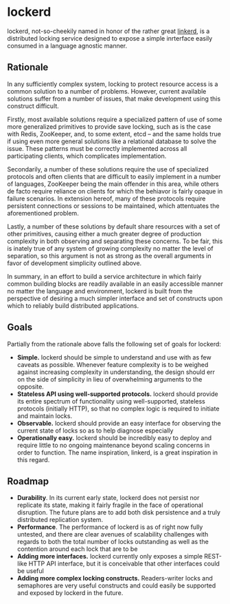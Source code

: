 # lockerd

lockerd, not-so-cheekily named in honor of the rather great [linkerd](https://linkerd.io), is a distributed locking service designed to expose a simple inrterface easily consumed in a language agnostic manner.


## Rationale

In any sufficiently complex system, locking to protect resource access is a common solution to a number of problems. However, current available solutions suffer from a number of issues, that make development using this construct difficult.

Firstly, most available solutions require a specialized pattern of use of some more generalized primitives to provide save locking, such as is the case with Redis, ZooKeeper, and, to some extent, etcd – and the same holds true if using even more general solutions like a relational database to solve the issue. These patterns must be correctly implemented across all participating clients, which complicates implementation.

Secondarily, a number of these solutions require the use of specialized protocols and often clients that are difficult to easily implement in a number of languages, ZooKeeper being the main offender in this area, while others de facto require reliance on clients for which the behiavor is fairly opaque in failure scenarios. In extension hereof, many of these protocols require persistent connections or sessions to be maintained, which attentuates the aforementioned problem.

Lastly, a number of these solutions by default share resources with a set of other primitives, causing either a much greater degree of production complexity in both observing and separating these concerns. To be fair, this is inately true of any system of growing complexity no matter the level of separation, so this argument is not as strong as the overall arguments in favor of development simplicity outlined above.

In summary, in an effort to build a service architecture in which fairly common building blocks are readily available in an easily accessible manner no matter the language and environment, lockerd is built from the perspective of desiring a much simpler interface and set of constructs upon which to reliably build distributed applications.


## Goals

Partially from the rationale above falls the following set of goals for lockerd:

* **Simple.** lockerd should be simple to understand and use with as few caveats as possible. Whenever feature complexity is to be weighed against increasing complexity in understanding, the design should err on the side of simplicity in lieu of overwhelming arguments to the opposite.
* **Stateless API using well-supported protocols.** lockerd should provide its entire spectrum of functionality using well-supported, stateless protocols (initially HTTP), so that no complex logic is required to initiate and maintain locks.
* **Observable.** lockerd should provide an easy interface for observing the current state of locks so as to help diagnose especially
* **Operationally easy.** lockerd should be incredibly easy to deploy and require little to no ongoing maintenance beyond scaling concerns in order to function. The name inspiration, linkerd, is a great inspiration in this regard.


## Roadmap

* **Durability**. In its current early state, lockerd does not persist nor replicate its state, making it fairly fragile in the face of operational disruption. The future plans are to add both disk persistence and a truly distributed replication system.
* **Performance**. The performance of lockerd is as of right now fully untested, and there are clear avenues of scalability challenges with regards to both the total number of locks outstanding as well as the contention around each lock that are to be
* **Adding more interfaces.** lockerd currently only exposes a simple REST-like HTTP API interface, but it is conceivable that other interfaces could be useful
* **Adding more complex locking constructs.** Readers-writer locks and semaphores are very useful constructs and could easily be supported and exposed by lockerd in the future.
